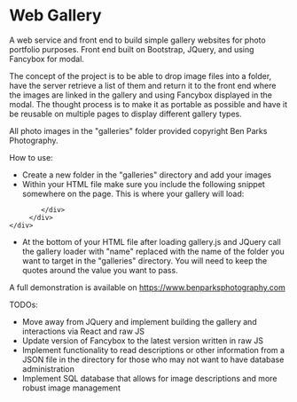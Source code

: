 # Web Gallery
A web service and front end to build simple gallery websites for photo portfolio purposes.  Front end built on Bootstrap, JQuery, and using Fancybox for modal.

The concept of the project is to be able to drop image files into a folder, have the server retrieve a list of them and return it to the front end
where the images are linked in the gallery and using Fancybox displayed in the modal.  The thought process is to make it as portable as possible
and have it be reusable on multiple pages to display different gallery types.

All photo images in the "galleries" folder provided copyright Ben Parks Photography.

How to use:

- Create a new folder in the "galleries" directory and add your images
- Within your HTML file make sure you include the following snippet somewhere on the page.  This is where your gallery will load:

<div class="row no-gutters content">
    <div class="col-sm-12" id="gallery">
        <div class="lds-dual-ring"></div>
            <div class="float-cont">
                    	
            </div>
         </div>
    </div>
</div>

- At the bottom of your HTML file after loading gallery.js and JQuery call the gallery loader with "name" replaced with the name of the folder you want to 
target in the "galleries" directory.  You will need to keep the quotes around the value you want to pass.

<script type="text/javascript">
		$(document).ready(function() {
			buildGallery("name");		
		});
</script>

A full demonstration is available on https://www.benparksphotography.com

TODOs:
- Move away from JQuery and implement building the gallery and interactions via React and raw JS
- Update version of Fancybox to the latest version written in raw JS
- Implement functionality to read descriptions or other information from a JSON file in the directory for those who may not want to have database administration
- Implement SQL database that allows for image descriptions and more robust image management
